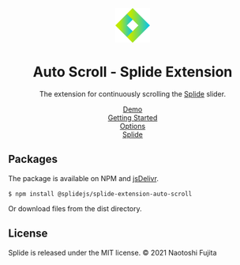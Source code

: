 <div align="center">
<a href="https://splidejs.com">
  <img alt="Splide" src="./images/logo.svg" width="70">
</a>

<h1>Auto Scroll - Splide Extension</h1>

<p>
The extension for continuously scrolling the <a href="https://github.com/Splidejs/splide">Splide</a> slider.
</p>

<p>
  <a href="https://splidejs.com/extensions/auto-scroll/#overview">Demo</a>
  <br>
  <a href="https://splidejs.com/extensions/auto-scroll/">Getting Started</a>
  <br>
  <a href="https://splidejs.com/extensions/auto-scroll/#options">Options</a>
  <br>
  <a href="https://splidejs.com/">Splide</a>
</p>
</div>

## Packages

The package is available on NPM and [jsDelivr](https://www.jsdelivr.com/package/npm/@splidejs/splide-extension-auto-scroll).

```
$ npm install @splidejs/splide-extension-auto-scroll
```

Or download files from the dist directory.

## License
Splide is released under the MIT license.
© 2021 Naotoshi Fujita
